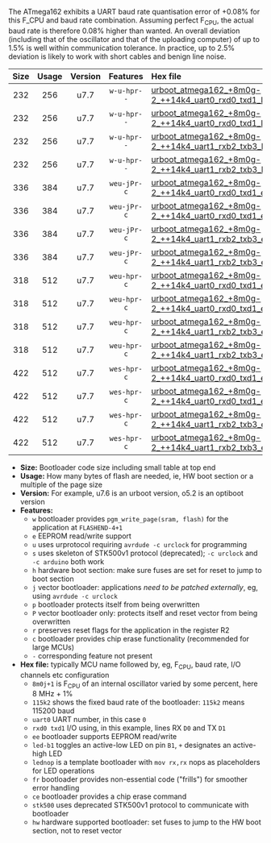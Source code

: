 The ATmega162 exhibits a UART baud rate quantisation error of +0.08% for this F_CPU and baud rate combination. Assuming perfect F<sub>CPU</sub>, the actual baud rate is therefore 0.08% higher than wanted. An overall deviation (including that of the oscillator and that of the uploading computer) of up to 1.5% is well within communication tolerance. In practice, up to 2.5% deviation is likely to work with short cables and benign line noise.

|Size|Usage|Version|Features|Hex file|
|:-:|:-:|:-:|:-:|:--|
|232|256|u7.7|`w-u-hpr--`|[urboot_atmega162_+8m0g-2_++14k4_uart0_rxd0_txd1_led+b0_fr_hw.hex](https://raw.githubusercontent.com/stefanrueger/urboot.hex/main/mcus/atmega162/internal_oscillator/fcpu_+8m0g-2/br_++14k4/urboot_atmega162_+8m0g-2_++14k4_uart0_rxd0_txd1_led+b0_fr_hw.hex)|
|232|256|u7.7|`w-u-hpr--`|[urboot_atmega162_+8m0g-2_++14k4_uart0_rxd0_txd1_lednop_fr_hw.hex](https://raw.githubusercontent.com/stefanrueger/urboot.hex/main/mcus/atmega162/internal_oscillator/fcpu_+8m0g-2/br_++14k4/urboot_atmega162_+8m0g-2_++14k4_uart0_rxd0_txd1_lednop_fr_hw.hex)|
|232|256|u7.7|`w-u-hpr--`|[urboot_atmega162_+8m0g-2_++14k4_uart1_rxb2_txb3_led+b0_fr_hw.hex](https://raw.githubusercontent.com/stefanrueger/urboot.hex/main/mcus/atmega162/internal_oscillator/fcpu_+8m0g-2/br_++14k4/urboot_atmega162_+8m0g-2_++14k4_uart1_rxb2_txb3_led+b0_fr_hw.hex)|
|232|256|u7.7|`w-u-hpr--`|[urboot_atmega162_+8m0g-2_++14k4_uart1_rxb2_txb3_lednop_fr_hw.hex](https://raw.githubusercontent.com/stefanrueger/urboot.hex/main/mcus/atmega162/internal_oscillator/fcpu_+8m0g-2/br_++14k4/urboot_atmega162_+8m0g-2_++14k4_uart1_rxb2_txb3_lednop_fr_hw.hex)|
|336|384|u7.7|`weu-jPr-c`|[urboot_atmega162_+8m0g-2_++14k4_uart0_rxd0_txd1_ee_led+b0_fr_ce.hex](https://raw.githubusercontent.com/stefanrueger/urboot.hex/main/mcus/atmega162/internal_oscillator/fcpu_+8m0g-2/br_++14k4/urboot_atmega162_+8m0g-2_++14k4_uart0_rxd0_txd1_ee_led+b0_fr_ce.hex)|
|336|384|u7.7|`weu-jPr-c`|[urboot_atmega162_+8m0g-2_++14k4_uart0_rxd0_txd1_ee_lednop_fr_ce.hex](https://raw.githubusercontent.com/stefanrueger/urboot.hex/main/mcus/atmega162/internal_oscillator/fcpu_+8m0g-2/br_++14k4/urboot_atmega162_+8m0g-2_++14k4_uart0_rxd0_txd1_ee_lednop_fr_ce.hex)|
|336|384|u7.7|`weu-jPr-c`|[urboot_atmega162_+8m0g-2_++14k4_uart1_rxb2_txb3_ee_led+b0_fr_ce.hex](https://raw.githubusercontent.com/stefanrueger/urboot.hex/main/mcus/atmega162/internal_oscillator/fcpu_+8m0g-2/br_++14k4/urboot_atmega162_+8m0g-2_++14k4_uart1_rxb2_txb3_ee_led+b0_fr_ce.hex)|
|336|384|u7.7|`weu-jPr-c`|[urboot_atmega162_+8m0g-2_++14k4_uart1_rxb2_txb3_ee_lednop_fr_ce.hex](https://raw.githubusercontent.com/stefanrueger/urboot.hex/main/mcus/atmega162/internal_oscillator/fcpu_+8m0g-2/br_++14k4/urboot_atmega162_+8m0g-2_++14k4_uart1_rxb2_txb3_ee_lednop_fr_ce.hex)|
|318|512|u7.7|`weu-hpr-c`|[urboot_atmega162_+8m0g-2_++14k4_uart0_rxd0_txd1_ee_led+b0_fr_ce_hw.hex](https://raw.githubusercontent.com/stefanrueger/urboot.hex/main/mcus/atmega162/internal_oscillator/fcpu_+8m0g-2/br_++14k4/urboot_atmega162_+8m0g-2_++14k4_uart0_rxd0_txd1_ee_led+b0_fr_ce_hw.hex)|
|318|512|u7.7|`weu-hpr-c`|[urboot_atmega162_+8m0g-2_++14k4_uart0_rxd0_txd1_ee_lednop_fr_ce_hw.hex](https://raw.githubusercontent.com/stefanrueger/urboot.hex/main/mcus/atmega162/internal_oscillator/fcpu_+8m0g-2/br_++14k4/urboot_atmega162_+8m0g-2_++14k4_uart0_rxd0_txd1_ee_lednop_fr_ce_hw.hex)|
|318|512|u7.7|`weu-hpr-c`|[urboot_atmega162_+8m0g-2_++14k4_uart1_rxb2_txb3_ee_led+b0_fr_ce_hw.hex](https://raw.githubusercontent.com/stefanrueger/urboot.hex/main/mcus/atmega162/internal_oscillator/fcpu_+8m0g-2/br_++14k4/urboot_atmega162_+8m0g-2_++14k4_uart1_rxb2_txb3_ee_led+b0_fr_ce_hw.hex)|
|318|512|u7.7|`weu-hpr-c`|[urboot_atmega162_+8m0g-2_++14k4_uart1_rxb2_txb3_ee_lednop_fr_ce_hw.hex](https://raw.githubusercontent.com/stefanrueger/urboot.hex/main/mcus/atmega162/internal_oscillator/fcpu_+8m0g-2/br_++14k4/urboot_atmega162_+8m0g-2_++14k4_uart1_rxb2_txb3_ee_lednop_fr_ce_hw.hex)|
|422|512|u7.7|`wes-hpr-c`|[urboot_atmega162_+8m0g-2_++14k4_uart0_rxd0_txd1_ee_led+b0_fr_ce_stk500_hw.hex](https://raw.githubusercontent.com/stefanrueger/urboot.hex/main/mcus/atmega162/internal_oscillator/fcpu_+8m0g-2/br_++14k4/urboot_atmega162_+8m0g-2_++14k4_uart0_rxd0_txd1_ee_led+b0_fr_ce_stk500_hw.hex)|
|422|512|u7.7|`wes-hpr-c`|[urboot_atmega162_+8m0g-2_++14k4_uart0_rxd0_txd1_ee_lednop_fr_ce_stk500_hw.hex](https://raw.githubusercontent.com/stefanrueger/urboot.hex/main/mcus/atmega162/internal_oscillator/fcpu_+8m0g-2/br_++14k4/urboot_atmega162_+8m0g-2_++14k4_uart0_rxd0_txd1_ee_lednop_fr_ce_stk500_hw.hex)|
|422|512|u7.7|`wes-hpr-c`|[urboot_atmega162_+8m0g-2_++14k4_uart1_rxb2_txb3_ee_led+b0_fr_ce_stk500_hw.hex](https://raw.githubusercontent.com/stefanrueger/urboot.hex/main/mcus/atmega162/internal_oscillator/fcpu_+8m0g-2/br_++14k4/urboot_atmega162_+8m0g-2_++14k4_uart1_rxb2_txb3_ee_led+b0_fr_ce_stk500_hw.hex)|
|422|512|u7.7|`wes-hpr-c`|[urboot_atmega162_+8m0g-2_++14k4_uart1_rxb2_txb3_ee_lednop_fr_ce_stk500_hw.hex](https://raw.githubusercontent.com/stefanrueger/urboot.hex/main/mcus/atmega162/internal_oscillator/fcpu_+8m0g-2/br_++14k4/urboot_atmega162_+8m0g-2_++14k4_uart1_rxb2_txb3_ee_lednop_fr_ce_stk500_hw.hex)|

- **Size:** Bootloader code size including small table at top end
- **Usage:** How many bytes of flash are needed, ie, HW boot section or a multiple of the page size
- **Version:** For example, u7.6 is an urboot version, o5.2 is an optiboot version
- **Features:**
  + `w` bootloader provides `pgm_write_page(sram, flash)` for the application at `FLASHEND-4+1`
  + `e` EEPROM read/write support
  + `u` uses urprotocol requiring `avrdude -c urclock` for programming
  + `s` uses skeleton of STK500v1 protocol (deprecated); `-c urclock` and `-c arduino` both work
  + `h` hardware boot section: make sure fuses are set for reset to jump to boot section
  + `j` vector bootloader: applications *need to be patched externally*, eg, using `avrdude -c urclock`
  + `p` bootloader protects itself from being overwritten
  + `P` vector bootloader only: protects itself and reset vector from being overwritten
  + `r` preserves reset flags for the application in the register R2
  + `c` bootloader provides chip erase functionality (recommended for large MCUs)
  + `-` corresponding feature not present
- **Hex file:** typically MCU name followed by, eg, F<sub>CPU</sub>, baud rate, I/O channels etc configuration
  + `8m0j+1` is F<sub>CPU</sub> of an internal oscillator varied by some percent, here 8 MHz + 1%
  + `115k2` shows the fixed baud rate of the bootloader: `115k2` means 115200 baud
  + `uart0` UART number, in this case `0`
  + `rxd0 txd1` I/O using, in this example, lines RX `D0` and TX `D1`
  + `ee` bootloader supports EEPROM read/write
  + `led-b1` toggles an active-low LED on pin `B1`, `+` designates an active-high LED
  + `lednop` is a template bootloader with `mov rx,rx` nops as placeholders for LED operations
  + `fr` bootloader provides non-essential code ("frills") for smoother error handling
  + `ce` bootloader provides a chip erase command
  + `stk500` uses deprecated STK500v1 protocol to communicate with bootloader
  + `hw` hardware supported bootloader: set fuses to jump to the HW boot section, not to reset vector
